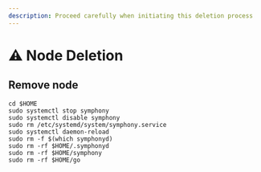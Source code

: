 ```yaml
---
description: Proceed carefully when initiating this deletion process
---
```


# ⚠️ Node Deletion

## Remove node

```
cd $HOME
sudo systemctl stop symphony
sudo systemctl disable symphony
sudo rm /etc/systemd/system/symphony.service
sudo systemctl daemon-reload
sudo rm -f $(which symphonyd)
sudo rm -rf $HOME/.symphonyd
sudo rm -rf $HOME/symphony
sudo rm -rf $HOME/go
```
